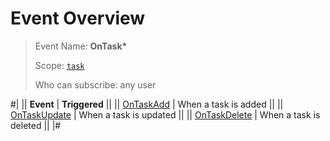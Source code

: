 # Event Overview

> Event Name: **OnTask\***
>
> Scope: [`task`](../../scopes/permissions.md)
>
> Who can subscribe: any user

#|
|| **Event** | **Triggered** ||
|| [OnTaskAdd](./on-task-add.md) | When a task is added ||
|| [OnTaskUpdate](./on-task-update.md) | When a task is updated ||
|| [OnTaskDelete](./on-task-delete.md) | When a task is deleted ||
|#